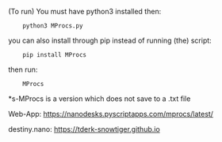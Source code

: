 (To run) You must have python3 installed then:

        python3 MProcs.py

you can also install through pip instead of running (the) script:

        pip install MProcs

then run:

        MProcs


*s-MProcs is a version which does not save to a .txt file

Web-App: https://nanodesks.pyscriptapps.com/mprocs/latest/

destiny.nano: https://tderk-snowtiger.github.io
